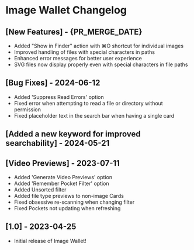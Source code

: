# Image Wallet Changelog

## [New Features] - {PR_MERGE_DATE}

- Added "Show in Finder" action with ⌘O shortcut for individual images
- Improved handling of files with special characters in paths
- Enhanced error messages for better user experience
- SVG files now display properly even with special characters in file paths

## [Bug Fixes] - 2024-06-12

- Added 'Suppress Read Errors' option
- Fixed error when attempting to read a file or directory without permission
- Fixed placeholder text in the search bar when having a single card

## [Added a new keyword for improved searchability] - 2024-05-21

## [Video Previews] - 2023-07-11

- Added 'Generate Video Previews' option
- Added 'Remember Pocket Filter' option
- Added Unsorted filter
- Added file type previews to non-image Cards
- Fixed obsessive re-scanning when changing filter
- Fixed Pockets not updating when refreshing

## [1.0] - 2023-04-25

- Initial release of Image Wallet!

